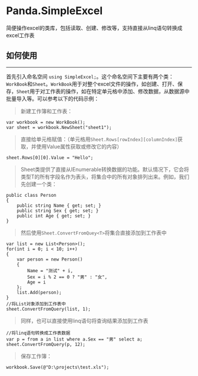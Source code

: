 # Panda.SimpleExcel
简便操作excel的类库，包括读取、创建、修改等，支持直接从linq语句转换成excel工作表

## **如何使用**
---
首先引入命名空间 `using SimpleExcel;`。这个命名空间下主要有两个类：`WorkBook`和`Sheet`。`WorkBook`用于对整个excel文件的操作，如创建、打开、保存，`Sheet`用于对工作表的操作，如在特定单元格中添加、修改数据，从数据源中批量导入等。可以参考以下的代码示例：

> 新建工作簿和工作表：

    var workbook = new WorkBook();
    var sheet = workbook.NewSheet("sheet1");

> 直接给单元格赋值：（单元格用`Sheet.Rows[rowIndex][columnIndex]`获取，并使用Value属性获取或修改它的内容）

    sheet.Rows[0][0].Value = "Hello";

> Sheet类提供了直接从IEnumerable<T>转换数据的功能。默认情况下，它会将类型T的所有字段名作为表头，将集合中的所有对象排列出来。例如，我们先创建一个类：

    public class Person
    {
        public string Name { get; set; }
        public string Sex { get; set; }
        public int Age { get; set; }
    }

> 然后使用`Sheet.ConvertFromQuey<T>`将集合直接添加到工作表中

    var list = new List<Person>();
    for(int i = 0; i < 10; i++)
    {
        var person = new Person()
        {
            Name = "测试" + i,
            Sex = i % 2 == 0 ? "男" : "女",
            Age = i
        };
        list.Add(person);
    }
    //将List对象添加到工作表中
    sheet.ConvertFromQuery(list, 1);

> 同样，也可以直接使用linq语句将查询结果添加到工作表

    //将linq语句转换成工作表数据
    var p = from a in list where a.Sex == "男" select a;
    sheet.ConvertFromQuery(p, 12);

> 保存工作簿：

    workbook.Save(@"D:\projects\test.xls");


